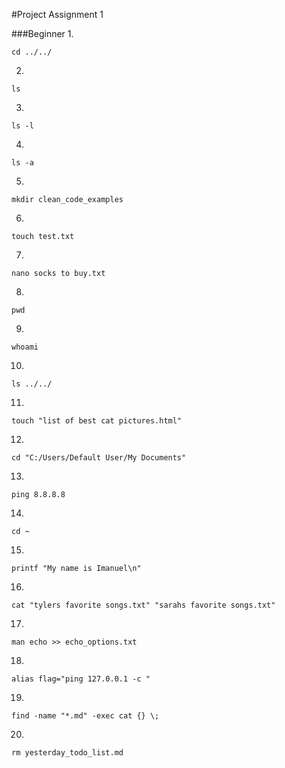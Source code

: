 #Project Assignment 1

###Beginner
1.

	cd ../../


2.

	ls 


3.

	ls -l

4.

	ls -a

5.

	mkdir clean_code_examples

6.

	touch test.txt


7.

	nano socks to buy.txt


8.

	pwd


9.

	whoami

10.

	ls ../../

11.

	touch "list of best cat pictures.html"

12.

	cd "C:/Users/Default User/My Documents"

13.

	ping 8.8.8.8

14.

	cd ~

15.

	printf "My name is Imanuel\n"

16.

	cat "tylers favorite songs.txt" "sarahs favorite songs.txt"

17.

	man echo >> echo_options.txt

18.

	alias flag="ping 127.0.0.1 -c "

19.

	find -name "*.md" -exec cat {} \;

20.

	rm yesterday_todo_list.md




